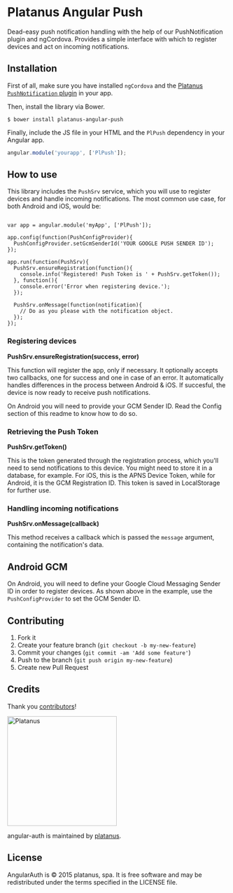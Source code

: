 Platanus Angular Push
============

Dead-easy push notification handling with the help of our PushNotification plugin and ngCordova. Provides a simple interface with which to register devices and act on incoming notifications.

## Installation

First of all, make sure you have installed ```ngCordova``` and the [Platanus ```PushNotification``` plugin](https://github.com/platanus/PushNotification) in your app.

Then, install the library via Bower.

```shell
$ bower install platanus-angular-push
```

Finally, include the JS file in your HTML and the `PlPush` dependency in your Angular app.

```javascript
angular.module('yourapp', ['PlPush']);
```

## How to use

This library includes the `PushSrv` service, which you will use to register devices and handle incoming notifications. The most common use case, for both Android and iOS, would be:

```

var app = angular.module('myApp', ['PlPush']);

app.config(function(PushConfigProvider){
  PushConfigProvider.setGcmSenderId('YOUR GOOGLE PUSH SENDER ID');
});

app.run(function(PushSrv){
  PushSrv.ensureRegistration(function(){
    console.info('Registered! Push Token is ' + PushSrv.getToken());
  }, function(){
    console.error('Error when registering device.');
  });

  PushSrv.onMessage(function(notification){
    // Do as you please with the notification object.
  });
});

```

### Registering devices

**PushSrv.ensureRegistration(success, error)**

This function will register the app, only if necessary. It optionally accepts two callbacks, one for success and one in case of an error. It automatically handles differences in the process between Android & iOS. If succesful, the device is now ready to receive push notifications.

On Android you will need to provide your GCM Sender ID. Read the Config section of this readme to know how to do so.

### Retrieving the Push Token

**PushSrv.getToken()**

This is the token generated through the registration process, which you'll need to send notifications to this device. You might need to store it in a database, for example. For iOS, this is the APNS Device Token, while for Android, it is the GCM Registration ID. This token is saved in LocalStorage for further use.

### Handling incoming notifications

**PushSrv.onMessage(callback)**

This method receives a callback which is passed the `message` argument, containing the notification's data. 

## Android GCM

On Android, you will need to define your Google Cloud Messaging Sender ID in order to register devices. As shown above in the example, use the `PushConfigProvider` to set the GCM Sender ID.

## Contributing

1. Fork it
2. Create your feature branch (`git checkout -b my-new-feature`)
3. Commit your changes (`git commit -am 'Add some feature'`)
4. Push to the branch (`git push origin my-new-feature`)
5. Create new Pull Request

## Credits

Thank you [contributors](https://github.com/platanus/angular-auth/graphs/contributors)!

<img src="http://platan.us/gravatar_with_text.png" alt="Platanus" width="250"/>

angular-auth is maintained by [platanus](http://platan.us).

## License

AngularAuth is © 2015 platanus, spa. It is free software and may be redistributed under the terms specified in the LICENSE file.
